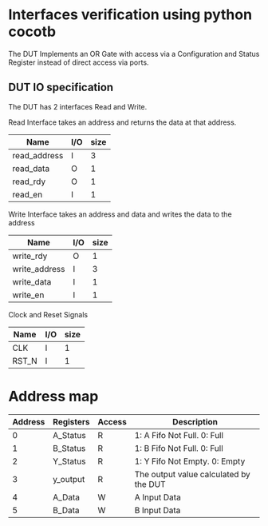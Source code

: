 # Interfaces verification using python cocotb

The DUT Implements an OR Gate with access via a Configuration and Status Register instead of direct access via ports.

## DUT IO specification

The DUT has 2 interfaces Read and Write.

Read Interface takes an address and returns the data at that address.

| Name          | I/O | size |
| ----          | --- | --   |
| read_address  | I   | 3    |
| read_data     | O   | 1    |
| read_rdy      | O   | 1    |
| read_en       | I   | 1    |

Write Interface takes an address and data and writes the data to the address

| Name          | I/O | size |
| ----          | --- | --   |
| write_rdy     | O   | 1    |
| write_address | I   | 3    |
| write_data    | I   | 1    |
| write_en      | I   | 1    |

Clock and Reset Signals

| Name          | I/O | size |
| ----          | --- | --   |
| CLK           | I   | 1    |
| RST_N         | I   | 1    |

# Address map

| Address | Registers | Access | Description                            |
| --      | ------    | --     | --------                               |
| 0       | A_Status  | R      | 1: A Fifo Not Full. 0: Full            |
| 1       | B_Status  | R      | 1: B Fifo Not Full. 0: Full            |
| 2       | Y_Status  | R      | 1: Y Fifo Not Empty. 0: Empty          |
| 3       | y_output  | R      | The output value calculated by the DUT |
| 4       | A_Data    | W      | A Input Data                           |
| 5       | B_Data    | W      | B Input Data                           |
